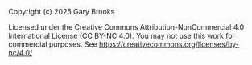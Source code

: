 Copyright (c) 2025 Gary Brooks

Licensed under the Creative Commons Attribution-NonCommercial 4.0 International License (CC BY-NC 4.0).
You may not use this work for commercial purposes.
See https://creativecommons.org/licenses/by-nc/4.0/
